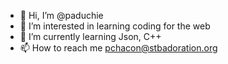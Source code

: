 - 👋 Hi, I’m @paduchie
- 👀 I’m interested in learning coding for the web
- 🌱 I’m currently learning Json, C++
- 📫 How to reach me pchacon@stbadoration.org

<!---
paduchie/paduchie is a ✨ special ✨ repository because its `README.md` (this file) appears on your GitHub profile.
You can click the Preview link to take a look at your changes.
--->
